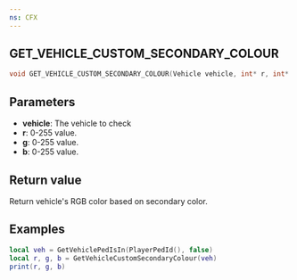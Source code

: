 ```yaml
---
ns: CFX
---
```

## GET_VEHICLE_CUSTOM_SECONDARY_COLOUR

```c
void GET_VEHICLE_CUSTOM_SECONDARY_COLOUR(Vehicle vehicle, int* r, int* g, int* b);
```


## Parameters
* **vehicle**: The vehicle to check
* **r**: 0-255 value.
* **g**: 0-255 value.
* **b**: 0-255 value.

## Return value
Return vehicle's RGB color based on secondary color.

## Examples
```lua
local veh = GetVehiclePedIsIn(PlayerPedId(), false)
local r, g, b = GetVehicleCustomSecondaryColour(veh)
print(r, g, b)
```
